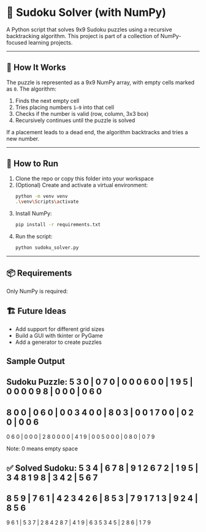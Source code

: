 # 🔢 Sudoku Solver (with NumPy)

A Python script that solves 9x9 Sudoku puzzles using a recursive backtracking algorithm. This project is part of a collection of NumPy-focused learning projects.

---

## 🧠 How It Works

The puzzle is represented as a 9x9 NumPy array, with empty cells marked as `0`. The algorithm:

1. Finds the next empty cell
2. Tries placing numbers `1–9` into that cell
3. Checks if the number is valid (row, column, 3x3 box)
4. Recursively continues until the puzzle is solved

If a placement leads to a dead end, the algorithm backtracks and tries a new number.

---

## 🚀 How to Run

1. Clone the repo or copy this folder into your workspace
2. (Optional) Create and activate a virtual environment:
    ```bash
    python -m venv venv
    .\venv\Scripts\activate
    ```
3. Install NumPy:
    ```bash
    pip install -r requirements.txt
    ```
4. Run the script:
    ```bash
    python sudoku_solver.py
    ```

---

## 📦 Requirements

Only NumPy is required:

## 🏗️ Future Ideas

- Add support for different grid sizes
- Build a GUI with tkinter or PyGame
- Add a generator to create puzzles


## Sample Output

Sudoku Puzzle:
5 3 0  | 0 7 0  | 0 0 0
6 0 0  | 1 9 5  | 0 0 0
0 9 8  | 0 0 0  | 0 6 0
---------------------
8 0 0  | 0 6 0  | 0 0 3
4 0 0  | 8 0 3  | 0 0 1
7 0 0  | 0 2 0  | 0 0 6
---------------------
0 6 0  | 0 0 0  | 2 8 0
0 0 0  | 4 1 9  | 0 0 5
0 0 0  | 0 8 0  | 0 7 9

Note: 0 means empty space

✅ Solved Sudoku:
5 3 4  | 6 7 8  | 9 1 2
6 7 2  | 1 9 5  | 3 4 8
1 9 8  | 3 4 2  | 5 6 7
---------------------
8 5 9  | 7 6 1  | 4 2 3
4 2 6  | 8 5 3  | 7 9 1
7 1 3  | 9 2 4  | 8 5 6
---------------------
9 6 1  | 5 3 7  | 2 8 4
2 8 7  | 4 1 9  | 6 3 5
3 4 5  | 2 8 6  | 1 7 9